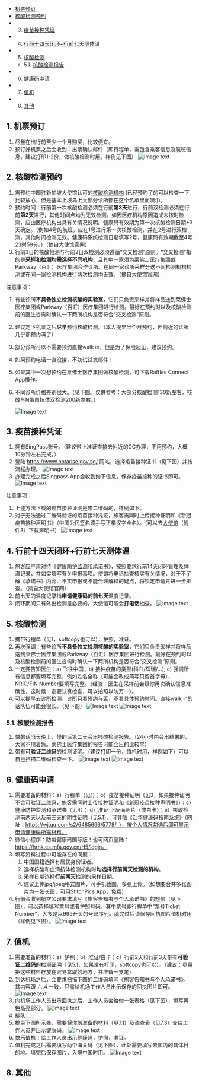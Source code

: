 
<!-- vscode-markdown-toc -->
* [机票预订](#.)
* [核酸检测预约](#.-2)
* 3. [疫苗接种凭证](#.-3)
* 4. [行前十四天闭环+行前七天测体温](#.-4)
* 5. [核酸检测](#.-5)
	* 5.1. [核酸检测报告](#)
* 6. [健康码申请](#.-6)
* 7. [值机](#.-7)
* 8. [其他](#.-8)

<!-- vscode-markdown-toc-config
	numbering=true
	autoSave=true
	/vscode-markdown-toc-config -->
<!-- /vscode-markdown-toc -->


##  1. <a name='.'></a>机票预订
1. 尽量在出行前至少一个月购买，比较便宜。
2. 预订好机票之后会收到：出票确认邮件（即行程单，需包含乘客信息及航班信息，建议打印1-2份，做核酸检测时用。样例见下图）
![Image text](行程单.png)

##  2. <a name='.-2'></a>核酸检测预约
1. 需预约中国驻新加坡大使馆认可的[核酸检测机构](https://www.moh.gov.sg/docs/librariesprovider5/covid19_test_providers/approved-covid-19-pcr-swab-provider-(08-jan-2021).pdf) (已经预约了的可以检查一下比较放心，但是基本上坡岛上大部分诊所都在这个名单里面噢:))。
2. 预约时间：行前第一次核酸检测必须在行前<b>第3天</b>进行，行前双检测必须在行前<b>第2天</b>进行，其他时间点均为无效检测。如因医疗机构原因造成未按时检测，应由医疗机构出具有关情况说明。健康码有效期为第一次核酸检测日期+3天确定。（例如4号的航班，应在1号进行第一次核酸检测，并在2号进行双检测，其他时间检测无效。健康码系统检测日期填写2号，健康码有效期截至4号23时59分。）（摘自大使馆官网）
3. 行前3日的核酸检测与行前2日双检测必须遵循“交叉检测”原则。“交叉检测”指的是<b>采样和检测均需选择不同机构</b>，且其中一家须为莱佛士医疗集团或Parkway（百汇）医疗集团合作诊所。在同一家诊所采样分送不同检测机构检测或在同一家检测机构进行两次检测均无效。（摘自大使馆官网）

注意事项：
1. 有些诊所<b>不具备独立检测核酸的实验室</b>，它们只负责采样并将样品送到莱佛士医疗集团或Parkway（百汇）医疗集团进行检测。最好在预约时以及核酸检测前的医生咨询时确认一下两所机构是否符合“交叉检测”原则。
2. 建议定下机票之后<b>尽早</b>预约核酸检测。（本人提早半个月预约，但附近的诊所几乎都预约满了）
3. 部分诊所可以不需要预约直接walk in，但是为了保险起见，建议预约。
4. 如果预约电话一直没接，不妨试试发邮件！
5. 如果其中一次想预约在莱佛士医疗集团做核酸检测，可下载Raffles Connect App操作。
6. 不同诊所价格差别很大。（见下图。仅供参考：大部分核酸检测130新左右，核酸与N蛋白抗体双检测200新左右。）

   ![Image text](ParkwayPrice.jpg)

##  3. <a name='.-3'></a>疫苗接种凭证
1. 拥有SingPass账号。（建议带上准证直接去附近的CC办理，不用预约，大概10分钟左右完成。）
2. 登陆 https://www.notarise.gov.sg/ 网站，选择疫苗接种证书（见下图）并按流程办理。
![Image text](疫苗接种.jpg)
3. 办理完成之后Singpass App会收到如下信息，保存疫苗接种的证书即可。
![Image text](疫苗接种2.jpeg)

注意事项：
1. 上述方法下载的疫苗接种证明是带二维码的，样例如下。
2. 对于无法通过二维码验证的疫苗接种凭证，旅客需同时上传接种证明和《新冠疫苗接种声明书》（中国公民签名须手写正楷汉字全名）。（可以去[大使馆](http://www.chinaembassy.org.sg/lsfw/26511/202110/t20211030_10403937.htm)（附件3）下载声明书）
![Image text](疫苗接种样例.jpeg)

##  4. <a name='.-4'></a>行前十四天闭环+行前七天测体温
1. 旅客应严肃对待《[健康防护监测和承诺书](健康防护监测和承诺书.docx)》，按照要求行前14天闭环管理及体温记录，并如实填写有关申报事项。使馆将电话抽查核实有关情况，对于不了解《承诺书》内容、不实申报或不能合理解释的疑点，将锁定申请并进一步排查。（摘自大使馆官网）
2. 前七天的温度记录指<b>申请健康码的前七天</b>温度记录。
2. 闭环期间只有外出检测是必要的。大使馆可能会<b>打电话</b>抽查。
![Image text](行前闭环.jpeg)

##  5. <a name='.-5'></a>核酸检测
1. 携带行程单（见1，softcopy也可以），护照，准证。
2. 再次强调：有些诊所<b>不具备独立检测核酸的实验室</b>，它们只负责采样并将样品送到莱佛士医疗集团或Parkway（百汇）医疗集团进行检测。最好在预约时以及核酸检测前的医生咨询时确认一下两所机构是否符合“交叉检测”原则。
3. 一定要告知医生：a) 飞往中国；b) 接种疫苗的类型(科兴/辉瑞/...); c) 强调所有信息都要填写完整，例如姓名全称（可能会改成简写只留首字母），NRIC/FIN Number要填写完整。（经验：医生在采样前会跟你再次确认信息准确性，这时候一定要认真检查，可以拍照以防万一）。
4. 可以提早去诊所检测，诊所只看预约与否，不看具体预约时间。直接walk in的话队伍可能会很长。（见下图）
![Image text](排队1.jpeg)
![Image text](排队2.jpeg)

###  5.1. <a name=''></a>核酸检测报告
1. 快的话当天晚上，慢的话第二天会出核酸检测报告。（24小时内会出结果的，大家不用着急。莱佛士医疗集团的报告可能会出的比较早）
2. 带有<b>可验证二维码</b>的检测证明。（建议打印一份，值机时用，样例如下）可以自己扫描二维码检查一下。
![Image text](行前3天.jpeg)
![Image text](行前2天.jpeg)

##  6. <a name='.-6'></a>健康码申请
1. 需要准备的材料：a）行程单（见1）；b）疫苗接种证明（见3，如果接种证明不含可验证二维码，旅客需同时上传接种证明和《新冠疫苗接种声明书》）；c）健康防护监测和承诺书（见4）； d）准证 正反面照片（或白卡）；e）核酸检测前两天以及前三天的阴性证明（见5.1）。可登陆《[赴华健康码指南系统](https://wj.qq.com/s2/6485696/5778/)》（网址：https://wj.qq.com/s2/6485696/5778/ ），按个人情况勾选后即可显示申请健康码所需材料。
2. 微信小程序：防疫健康码国际版！也可网页登陆：https://hrhk.cs.mfa.gov.cn/H5/login。
3. 填写资料过程中可能存在的问题：
    1. 中国国籍选择有居民身份证者。
    2. 选择核酸和血清抗体检测机构时<b>均选择行前两天检测的机构</b>。
    3. 采样日期选择<b>行前两天</b>检测的采样日期。
    4. 建议上传jpg/jpeg格式图片，可手机截图，多张上传。（如想要合并多张图片为一张长图，可用StitchPics App，免费）
4. 行前会收到航空公司要求填写《旅客告知书与个人承诺书》的短信（见下图），可以选择填写票号或者护照号码。其中票号即行程单中“票号Ticket Number”，大多是以999开头的号码序列。填完过后请保存回执图片值机时用（样例见下图）。
![Image text](回执.jpeg)

##  7. <a name='.-7'></a>值机
1. 需要准备的材料：a）护照；b）准证/白卡；c）行前2天和行前3天带有<b>可验证二维码</b>的检测证明（见5.1，如果没有打印，softcopy也可以）。（建议：尽量把这些材料存放在容易拿取的地方，并准备一支笔）
2. 到达机场之后，会要求扫描下图的二维码填写《旅客告知书与个人承诺书》。其内容跟 六.4 一致，只需给机场工作人员出示保存的回执图片即可。
![Image text](旅客告知书.jpeg)
3. 向机场工作人员出示回执之后，工作人员会给你一张表格（见下图），填写黄色高亮部分。
![Image text](调查表.jpeg)
4. 排队......
5. 排至下图所示处，需要将你所准备的材料（见7.1）及调查表（见7.3）交给工作人员并出示健康码。
![Image text](交表.jpeg)
6. 快乐值机：给工作人员出示健康码，护照，准证。
7. 值机完成之后需要填写两个海关码（见下图），此处需要填写去国内的具体目的地。填完后保存图片，入境中国时用。
![Image text](海关.jpeg)

##  8. <a name='.-8'></a>其他